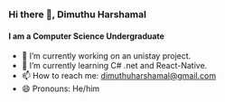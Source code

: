 ### Hi there 👋, Dimuthu Harshamal
#### I am a Computer Science Undergraduate

- 🔭 I’m currently working on an unistay project. 
- 🌱 I’m currently learning C# .net and React-Native.
- 📫 How to reach me: dimuthuharshamal@gmail.com 
- 😄 Pronouns: He/him 










